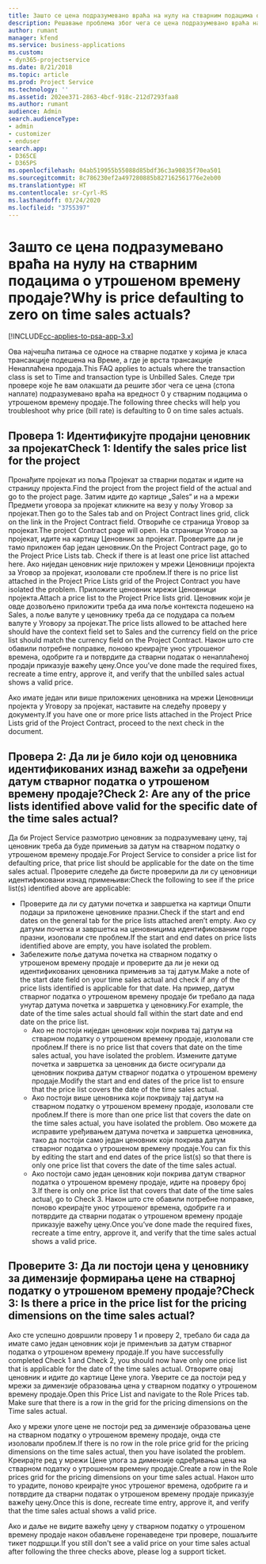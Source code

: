 ```yaml
---
title: Зашто се цена подразумевано враћа на нулу на стварним подацима о утрошеном времену продаје?
description: Решавање проблема због чега се цена подразумевано враћа на 0 у стварним подацима о утрошеном времену продаје.
author: rumant
manager: kfend
ms.service: business-applications
ms.custom:
- dyn365-projectservice
ms.date: 8/21/2018
ms.topic: article
ms.prod: Project Service
ms.technology: ''
ms.assetid: 202ee371-2863-4bcf-918c-212d7293faa8
ms.author: rumant
audience: Admin
search.audienceType:
- admin
- customizer
- enduser
search.app:
- D365CE
- D365PS
ms.openlocfilehash: 04ab519955b55088d85bdf36c3a90835f70ea501
ms.sourcegitcommit: 8c786230ef2a497280885b827162561776e2eb00
ms.translationtype: HT
ms.contentlocale: sr-Cyrl-RS
ms.lasthandoff: 03/24/2020
ms.locfileid: "3755397"
---
```

# <a name="why-is-price-defaulting-to-zero-on-time-sales-actuals"></a><span data-ttu-id="12433-103">Зашто се цена подразумевано враћа на нулу на стварним подацима о утрошеном времену продаје?</span><span class="sxs-lookup"><span data-stu-id="12433-103">Why is price defaulting to zero on time sales actuals?</span></span>

[!INCLUDE[cc-applies-to-psa-app-3.x](../includes/cc-applies-to-psa-app-3x.md)]

<span data-ttu-id="12433-104">Ова најчешћа питања се односе на стварне податке у којима је класа трансакције подешена на Време, а где је врста трансакције Ненаплаћена продаја.</span><span class="sxs-lookup"><span data-stu-id="12433-104">This FAQ applies to actuals where the transaction class is set to Time and transaction type is Unbilled Sales.</span></span> <span data-ttu-id="12433-105">Следе три провере које ће вам олакшати да решите због чега се цена (стопа наплате) подразумевано враћа на вредност 0 у стварним подацима о утрошеном времену продаје.</span><span class="sxs-lookup"><span data-stu-id="12433-105">The following three checks will help you troubleshoot why price (bill rate) is defaulting to 0 on time sales actuals.</span></span>

## <a name="check-1-identify-the-sales-price-list-for-the-project"></a><span data-ttu-id="12433-106">Провера 1: Идентификујте продајни ценовник за пројекат</span><span class="sxs-lookup"><span data-stu-id="12433-106">Check 1: Identify the sales price list for the project</span></span>

<span data-ttu-id="12433-107">Пронађите пројекат из поља Пројекат за стварни податак и идите на страницу пројекта.</span><span class="sxs-lookup"><span data-stu-id="12433-107">Find the project from the project field of the actual and go to the project page.</span></span> <span data-ttu-id="12433-108">Затим идите до картице „Sales“ и на а мрежи Предмети уговора за пројекат кликните на везу у пољу Уговор за пројекат.</span><span class="sxs-lookup"><span data-stu-id="12433-108">Then go to the Sales tab and on Project Contract lines grid, click on the link in the Project Contract field.</span></span> <span data-ttu-id="12433-109">Отвориће се страница Уговор за пројекат.</span><span class="sxs-lookup"><span data-stu-id="12433-109">The project Contract page will open.</span></span> <span data-ttu-id="12433-110">На страници Уговор за пројекат, идите на картицу Ценовник за пројекат. Проверите да ли је тамо приложен бар један ценовник.</span><span class="sxs-lookup"><span data-stu-id="12433-110">On the Project Contract page, go to the Project Price Lists tab. Check if there is at least one price list attached here.</span></span> <span data-ttu-id="12433-111">Ако ниједан ценовник није приложен у мрежи Ценовници пројекта за Уговор за пројекат, изоловали сте проблем.</span><span class="sxs-lookup"><span data-stu-id="12433-111">If there is no price list attached in the Project Price Lists grid of the Project Contract you have isolated the problem.</span></span> <span data-ttu-id="12433-112">Приложите ценовник мрежи Ценовници пројекта.</span><span class="sxs-lookup"><span data-stu-id="12433-112">Attach a price list to the Project Price lists grid.</span></span> <span data-ttu-id="12433-113">Ценовник који је овде дозвољено приложити треба да има поље контекста подешено на Sales, а поље валуте у ценовнику треба да се подудара са пољем валуте у Уговору за пројекат.</span><span class="sxs-lookup"><span data-stu-id="12433-113">The price lists allowed to be attached here should have the context field set to Sales and the currency field on the price list should match the currency field on the Project Contract.</span></span> <span data-ttu-id="12433-114">Након што сте обавили потребне поправке, поново креирајте унос утрошеног времена, одобрите га и потврдите да стварни податак о ненаплаћеној продаји приказује важећу цену.</span><span class="sxs-lookup"><span data-stu-id="12433-114">Once you’ve done made the required fixes, recreate a time entry, approve it, and verify that the unbilled sales actual shows a valid price.</span></span> 

<span data-ttu-id="12433-115">Ако имате један или више приложених ценовника на мрежи Ценовници пројекта у Уговору за пројекат, наставите на следећу проверу у документу.</span><span class="sxs-lookup"><span data-stu-id="12433-115">If you have one or more price lists attached in the Project Price Lists grid of the Project Contract, proceed to the next check in the document.</span></span>

## <a name="check-2-are-any-of-the-price-lists-identified-above-valid-for-the-specific-date-of-the-time-sales-actual"></a><span data-ttu-id="12433-116">Провера 2: Да ли је било који од ценовника идентификованих изнад важећи за одређени датум стварног податка о утрошеном времену продаје?</span><span class="sxs-lookup"><span data-stu-id="12433-116">Check 2: Are any of the price lists identified above valid for the specific date of the time sales actual?</span></span>

<span data-ttu-id="12433-117">Да би Project Service размотрио ценовник за подразумевану цену, тај ценовник треба да буде примењив за датум на стварном податку о утрошеном времену продаје.</span><span class="sxs-lookup"><span data-stu-id="12433-117">For Project Service to consider a price list for defaulting price, that price list should be applicable for the date on the time sales actual.</span></span> <span data-ttu-id="12433-118">Проверите следеће да бисте проверили да ли су ценовници идентификовани изнад примењиви:</span><span class="sxs-lookup"><span data-stu-id="12433-118">Check the following to see if the price list(s) identified above are applicable:</span></span>
- <span data-ttu-id="12433-119">Проверите да ли су датуми почетка и завршетка на картици Општи подаци за приложене ценовнике празни.</span><span class="sxs-lookup"><span data-stu-id="12433-119">Check if the start and end dates on the general tab for the price lists attached aren’t empty.</span></span> <span data-ttu-id="12433-120">Ако су датуми почетка и завршетка на ценовницима идентификованим горе празни, изоловали сте проблем.</span><span class="sxs-lookup"><span data-stu-id="12433-120">If the start and end dates on price lists identified above are empty, you have isolated the problem.</span></span> 
- <span data-ttu-id="12433-121">Забележите поље датума почетка на стварном податку о утрошеном времену продаје и проверите да ли је неки од идентификованих ценовника примењив за тај датум.</span><span class="sxs-lookup"><span data-stu-id="12433-121">Make a note of the start date field on your time sales actual and check if any of the price lists identified is applicable for that date.</span></span> <span data-ttu-id="12433-122">На пример, датум стварног податка о утрошеном времену продаје би требало да пада унутар датума почетка и завршетка у ценовнику.</span><span class="sxs-lookup"><span data-stu-id="12433-122">For example, the date of the time sales actual should fall within the start date and end date on the price list.</span></span> 
    - <span data-ttu-id="12433-123">Ако не постоји ниједан ценовник који покрива тај датум на стварном податку о утрошеном времену продаје, изоловали сте проблем.</span><span class="sxs-lookup"><span data-stu-id="12433-123">If there is no price list that covers that date on the time sales actual, you have isolated the problem.</span></span> <span data-ttu-id="12433-124">Измените датуме почетка и завршетка за ценовник да бисте осигурали да ценовник покрива датум стварног податка о утрошеном времену продаје.</span><span class="sxs-lookup"><span data-stu-id="12433-124">Modify the start and end dates of the price list to ensure that the price list covers the date of the time sales actual.</span></span> 
    - <span data-ttu-id="12433-125">Ако постоји више ценовника који покривају тај датум на стварном податку о утрошеном времену продаје, изоловали сте проблем.</span><span class="sxs-lookup"><span data-stu-id="12433-125">If there is more than one price list that covers the date on the time sales actual, you have isolated the problem.</span></span> <span data-ttu-id="12433-126">Ово можете да исправите уређивањем датума почетка и завршетка ценовника, тако да постоји само један ценовник који покрива датум стварног податка о утрошеном времену продаје.</span><span class="sxs-lookup"><span data-stu-id="12433-126">You can fix this by editing the start and end dates of the price list(s) so that there is only one price list that covers the date of the time sales actual.</span></span> 
    - <span data-ttu-id="12433-127">Ако постоји само један ценовник који покрива датум стварног податка о утрошеном времену продаје, идите на проверу број 3.</span><span class="sxs-lookup"><span data-stu-id="12433-127">If there is only one price list that covers that date of the time sales actual, go to Check 3.</span></span>
<span data-ttu-id="12433-128">Након што сте обавили потребне поправке, поново креирајте унос утрошеног времена, одобрите га и потврдите да стварни податак о утрошеном времену продаје приказује важећу цену.</span><span class="sxs-lookup"><span data-stu-id="12433-128">Once you’ve done made the required fixes, recreate a time entry, approve it, and verify that the time sales actual shows a valid price.</span></span>

## <a name="check-3-is-there-a-price-in-the-price-list-for-the-pricing-dimensions-on-the-time-sales-actual"></a><span data-ttu-id="12433-129">Проверите 3: Да ли постоји цена у ценовнику за димензије формирања цене на стварној податку о утрошеном времену продаје?</span><span class="sxs-lookup"><span data-stu-id="12433-129">Check 3: Is there a price in the price list for the pricing dimensions on the time sales actual?</span></span>

<span data-ttu-id="12433-130">Ако сте успешно довршили проверу 1 и проверу 2, требало би сада да имате само један ценовник који је применљив за датум стварног податка о утрошеном времену продаје.</span><span class="sxs-lookup"><span data-stu-id="12433-130">If you have successfully completed Check 1 and Check 2, you should now have only one price list that is applicable for the date of the time sales actual.</span></span> <span data-ttu-id="12433-131">Отворите овај ценовник и идите до картице Цене улога. Уверите се да постоји ред у мрежи за димензије образовања цена у стварном податку о утрошеном времену продаје.</span><span class="sxs-lookup"><span data-stu-id="12433-131">Open this Price List and navigate to the Role Prices tab. Make sure that there is a row in the grid for the pricing dimensions on the Time sales actual.</span></span>

<span data-ttu-id="12433-132">Ако у мрежи улоге цене не постоји ред за димензије образовања цене на стварном податку о утрошеном времену продаје, онда сте изоловали проблем.</span><span class="sxs-lookup"><span data-stu-id="12433-132">If there is no row in the role price grid for the pricing dimensions on the time sales actual, then you have isolated the problem.</span></span> <span data-ttu-id="12433-133">Креирајте ред у мрежи Цене улога за димензије одређивања цена на стварном податку о утрошеном времену продаје.</span><span class="sxs-lookup"><span data-stu-id="12433-133">Create a row in the Role prices grid for the pricing dimensions on your time sales actual.</span></span> <span data-ttu-id="12433-134">Након што то урадите, поново креирајте унос утрошеног времена, одобрите га и потврдите да стварни податак о утрошеном времену продаје приказује важећу цену.</span><span class="sxs-lookup"><span data-stu-id="12433-134">Once this is done, recreate time entry, approve it, and verify that the time sales actual shows a valid price.</span></span>

<span data-ttu-id="12433-135">Ако и даље не видите важећу цену у стварном податку о утрошеном времену продаје након обављене горенаведене три провере, пошаљите тикет подршци.</span><span class="sxs-lookup"><span data-stu-id="12433-135">If you still don't see a valid price on your time sales actual after following the three checks above, please log a support ticket.</span></span> 

